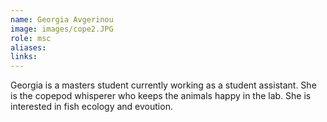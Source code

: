 ```yaml
---
name: Georgia Avgerinou
image: images/cope2.JPG
role: msc
aliases:
links:
---
```


Georgia is a masters student currently working as a student assistant. She is the copepod whisperer who keeps the animals happy in the lab. She is interested in fish ecology and evoution.
